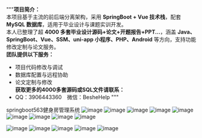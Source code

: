 """**项目简介：**  
本项目基于主流的前后端分离架构，采用 **SpringBoot + Vue 技术栈**，配套 **MySQL 数据库**，适用于毕业设计与课题实训开发。  
本人已整理了超 **4000 多套毕业设计源码+论文+开题报告+PPT...**，涵盖 **Java、SpringBoot、Vue、SSM、uni-app 小程序、PHP、Android** 等方向，支持功能修改定制与论文服务。  
**团队提供以下服务：**  
- 项目代码修改与调试  
- 数据库配置与远程协助  
- 论文定制与修改  
**获取更多的4000多套源码或SQL文件请联系：**  
- QQ：3906443360 微信：BesheHelp
"""

springboot563健身房管理系统
![image](https://github.com/user-attachments/assets/a3c614dd-e5ee-4e21-8571-535a6b723cb2)
![image](https://github.com/user-attachments/assets/62c5748c-1c7a-42d1-a6de-c7f720d5c4bf)
![image](https://github.com/user-attachments/assets/6677121c-dae9-4ea9-9b5e-bddb85d9f79d)
![image](https://github.com/user-attachments/assets/ac8a6cab-2d24-400d-b404-1d6d60202eab)
![image](https://github.com/user-attachments/assets/f9b60903-9b0b-4439-8f28-c8f05c59bacf)
![image](https://github.com/user-attachments/assets/568fa0e1-4135-4a3f-9836-ca91538738db)
![image](https://github.com/user-attachments/assets/28e6fe18-1317-4f72-bade-3e0b0e407d8c)
![image](https://github.com/user-attachments/assets/215a4f67-3a46-4805-8c38-5444becc5735)
![image](https://github.com/user-attachments/assets/f1d4291d-6411-47ba-af9d-0de0fbb7633b)

![image](https://github.com/user-attachments/assets/77584d06-5d8d-455b-a5d9-08992f92917d)
![image](https://github.com/user-attachments/assets/4cf80b40-ab7f-4f2b-911f-3d9c7894d3b1)
![image](https://github.com/user-attachments/assets/63b5a4c3-29df-4ba9-b656-1810299f33f4)
![image](https://github.com/user-attachments/assets/98b209ae-3349-4ea8-a6f8-6a23ce373577)
![image](https://github.com/user-attachments/assets/465bcfd1-48af-47f5-9afe-a807d2f15ad0)

